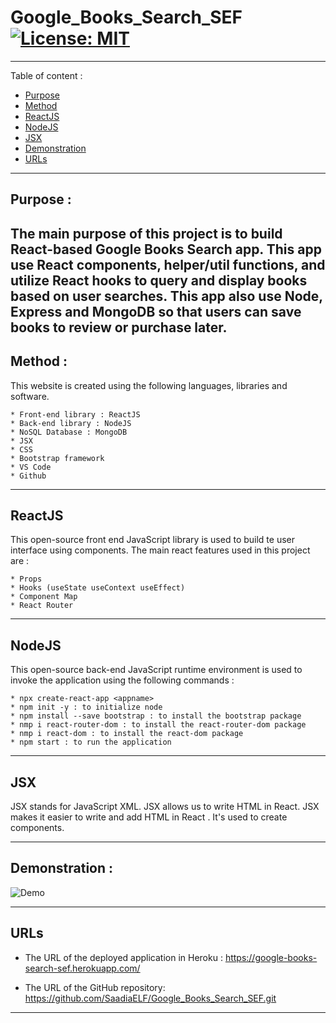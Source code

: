 # Google_Books_Search_SEF [![License: MIT](https://img.shields.io/badge/License-MIT-yellow.svg)](https://opensource.org/licenses/MIT)
-----------------------------------------------------------------------------------------------------------------------
Table of content :

* [Purpose](#Purpose)
* [Method](#Method)
* [ReactJS](#ReactJs)
* [NodeJS](#NodeJS)
* [JSX](#JSX)
* [Demonstration](#Demonstration)
* [URLs](#URLs) 

-----------------------------------------------------------------------------------------------------------------------

## Purpose :

The main purpose of this project is to build React-based Google Books Search app. This app use React components, helper/util functions, and utilize React hooks to query and display books based on user searches. This app also use Node, Express and MongoDB so that users can save books to review or purchase later.
-----------------------------------------------------------------------------------------------------------------------

## Method : 

This website is created using the following languages, libraries and software.

    * Front-end library : ReactJS
    * Back-end library : NodeJS
    * NoSQL Database : MongoDB
    * JSX
    * CSS 
    * Bootstrap framework
    * VS Code
    * Github
   

-----------------------------------------------------------------------------------------------------------------------
## ReactJS
    
This open-source front end JavaScript library is used to build te user interface using components. The main react features used in this project are :

    * Props
    * Hooks (useState useContext useEffect)
    * Component Map
    * React Router
    
-----------------------------------------------------------------------------------------------------------------------

## NodeJS
    
This open-source back-end JavaScript runtime environment is used to invoke the application using the following commands :

    * npx create-react-app <appname>
    * npm init -y : to initialize node
    * npm install --save bootstrap : to install the bootstrap package
    * nmp i react-router-dom : to install the react-router-dom package
    * nmp i react-dom : to install the react-dom package
    * npm start : to run the application
    
-----------------------------------------------------------------------------------------------------------------------

## JSX

JSX stands for JavaScript XML. JSX allows us to write HTML in React. JSX makes it easier to write and add HTML in React . It's used to create components.

-----------------------------------------------------------------------------------------------------------------------


## Demonstration :

![Demo](./client/public/Demo.gif)

-----------------------------------------------------------------------------------------------------------------------

## URLs

* The URL of the deployed application in Heroku : https://google-books-search-sef.herokuapp.com/

* The URL of the GitHub repository: https://github.com/SaadiaELF/Google_Books_Search_SEF.git

-----------------------------------------------------------------------------------------------------------------------

